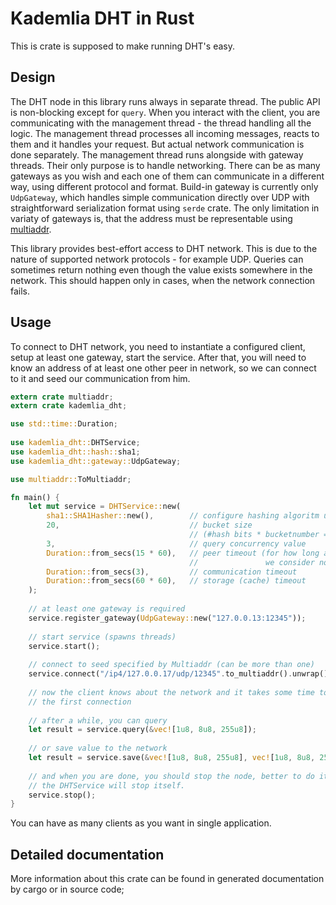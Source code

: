 # Kademlia DHT in Rust

This is crate is supposed to make running DHT's easy.

## Design
The DHT node in this library runs always in separate thread. The public API is non-blocking
except for `query`. When you interact with the client, you are communicating with
the management thread - the thread handling all the logic. The management thread processes all
incoming messages, reacts to them and it handles your request. But actual network
communication is done separately.
The management thread runs alongside with gateway threads. Their only purpose is to handle
networking. There can be as many gateways as you wish and each one of them can communicate
in a different way, using different protocol and format. Build-in gateway is currently only
`UdpGateway`, which handles simple communication directly over UDP with straightforward
serialization format using `serde` crate. The only limitation in variaty of gateways is, that
the address must be representable using [multiaddr](https://github.com/multiformats/multiaddr).

This library provides best-effort access to DHT network. This is due to the nature of supported
network protocols - for example UDP. Queries can sometimes return nothing even though the value
exists somewhere in the network. This should happen only in cases, when the network connection
fails.

## Usage

To connect to DHT network, you need to instantiate a configured client, setup at least one
gateway, start the service. After that, you will need to know an address of at least one
other peer in network, so we can connect to it and seed our communication from him.

```rust
extern crate multiaddr;
extern crate kademlia_dht;

use std::time::Duration;
    
use kademlia_dht::DHTService;
use kademlia_dht::hash::sha1;
use kademlia_dht::gateway::UdpGateway;

use multiaddr::ToMultiaddr;

fn main() {
    let mut service = DHTService::new(
        sha1::SHA1Hasher::new(),        // configure hashing algoritm used
        20,                             // bucket size 
                                        // (#hash bits * bucketnumber = routing table max size)
        3,                              // query concurrency value
        Duration::from_secs(15 * 60),   // peer timeout (for how long after last connection 
                                        //               we consider node active)
        Duration::from_secs(3),         // communication timeout
        Duration::from_secs(60 * 60),   // storage (cache) timeout
    );
    
    // at least one gateway is required
    service.register_gateway(UdpGateway::new("127.0.0.13:12345"));
    
    // start service (spawns threads)
    service.start();
    
    // connect to seed specified by Multiaddr (can be more than one)
    service.connect("/ip4/127.0.0.17/udp/12345".to_multiaddr().unwrap());
    
    // now the client knows about the network and it takes some time to initialize at least 
    // the first connection
    
    // after a while, you can query
    let result = service.query(&vec![1u8, 8u8, 255u8]);
    
    // or save value to the network
    let result = service.save(&vec![1u8, 8u8, 255u8], vec![1u8, 8u8, 255u8, 254u8]);
    
    // and when you are done, you should stop the node, better to do it manually, but when dropped,
    // the DHTService will stop itself.
    service.stop();
}
```

You can have as many clients as you want in single application. 

## Detailed documentation

More information about this crate can be found in generated documentation by cargo or in source code;